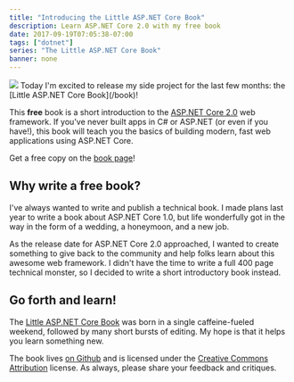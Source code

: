 ```yaml
---
title: "Introducing the Little ASP.NET Core Book"
description: Learn ASP.NET Core 2.0 with my free book
date: 2017-09-19T07:05:38-07:00
tags: ["dotnet"]
series: "The Little ASP.NET Core Book"
banner: none
---
```


<img src="/img/little-aspnetcore-book-mock.png" class="headshot">
Today I'm excited to release my side project for the last few months: the [Little ASP.NET Core Book](/book)! 

This **free** book is a short introduction to the [ASP.NET Core 2.0](https://docs.asp.net) web framework. If you've never built apps in C# or ASP.NET (or even if you have!), this book will teach you the basics of building modern, fast web applications using ASP.NET Core.

Get a free copy on the [book page](/book)!

<!--more-->

## Why write a free book?

I've always wanted to write and publish a technical book. I made plans last year to write a book about ASP.NET Core 1.0, but life wonderfully got in the way in the form of a wedding, a honeymoon, and a new job.

As the release date for ASP.NET Core 2.0 approached, I wanted to create something to give back to the community and help folks learn about this awesome web framework. I didn't have the time to write a full 400 page technical monster, so I decided to write a short introductory book instead.

## Go forth and learn!

The [Little ASP.NET Core Book](/book) was born in a single caffeine-fueled weekend, followed by many short bursts of editing. My hope is that it helps you learn something new.

The book lives [on Github](https://github.com/nbarbettini/little-aspnetcore-book) and is licensed under the [Creative Commons Attribution](https://creativecommons.org/licenses/by/4.0/) license. As always, please share your feedback and critiques.
